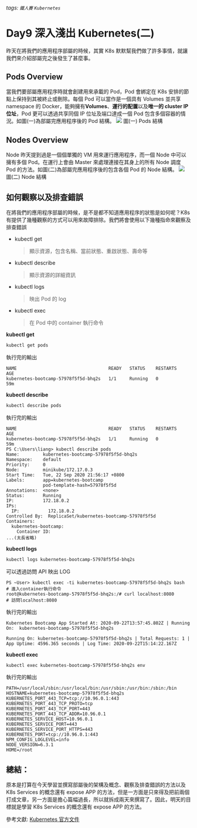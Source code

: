 ###### tags: `鐵人賽` `Kubernetes`

# Day9 深入淺出 Kubernetes(二)

昨天在將我們的應用程序部屬的時候，其實 K8s 默默幫我們做了許多事情，就讓我們來介紹部屬完之後發生了甚麼事。

## Pods Overview

當我們要部屬應用程序時就會創建用來承載的 Pod，Pod 會綁定在 K8s 安排的節點上保持到其被終止或刪除。每個 Pod 可以當作是一個具有 Volumes 並共享 namespace 的 Docker，能夠擁有**Volumes**、**運行的配置**以及**唯一的 cluster IP 位址**，Pod 更可以透過共享同個 IP 位址及端口達成一個 Pod 包含多個容器的情況。如圖(一)為部屬完應用程序後的 Pod 結構。
![](https://i.imgur.com/IK5V651.png)
圖(一) Pods 結構

## Nodes Overview

Node 昨天提到過是一個個單獨的 VM 用來運行應用程序，而一個 Node 中可以擁有多個 Pod。在運行上會由 Master 來處理連接在其身上的所有 Node 調度 Pod 的方法。如圖(二)為部屬完應用程序後的包含各個 Pod 的 Node 結構。
![](https://i.imgur.com/MY69UjI.png)
圖(二) Node 結構

## 如何觀察以及排查錯誤

在將我們的應用程序部屬的時候，是不是都不知道應用程序的狀態是如何呢？K8s 有提供了幾種觀察的方式可以用來故障排除。我們將會使用以下幾種指命來觀察及排查錯誤

- kubectl get
  > 顯示資源，包含名稱、當前狀態、重啟狀態、壽命等
- kubectl describe
  > 顯示資源的詳細資訊
- kubectl logs
  > 映出 Pod 的 log
- kubectl exec
  > 在 Pod 中的 container 執行命令

**kubectl get**

```bash
kubectl get pods
```

執行完的輸出

```
NAME                                   READY   STATUS    RESTARTS   AGE
kubernetes-bootcamp-57978f5f5d-bhq2s   1/1     Running   0          59m
```

**kubectl describe**

```bash
kubectl describe pods
```

執行完的輸出

```
NAME                                   READY   STATUS    RESTARTS   AGE
kubernetes-bootcamp-57978f5f5d-bhq2s   1/1     Running   0          59m
PS C:\Users\liang> kubectl describe pods
Name:         kubernetes-bootcamp-57978f5f5d-bhq2s
Namespace:    default
Priority:     0
Node:         minikube/172.17.0.3
Start Time:   Tue, 22 Sep 2020 21:56:17 +0800
Labels:       app=kubernetes-bootcamp
              pod-template-hash=57978f5f5d
Annotations:  <none>
Status:       Running
IP:           172.18.0.2
IPs:
  IP:           172.18.0.2
Controlled By:  ReplicaSet/kubernetes-bootcamp-57978f5f5d
Containers:
  kubernetes-bootcamp:
    Container ID:
...(太長省略)
```

**kubectl logs**

```bash
kubectl logs kubernetes-bootcamp-57978f5f5d-bhq2s
```

可以透過訪問 API 映出 LOG

```shell
PS ~User> kubectl exec -ti kubernetes-bootcamp-57978f5f5d-bhq2s bash
# 進入container執行命令
root@kubernetes-bootcamp-57978f5f5d-bhq2s:/# curl localhost:8080
# 訪問localhost:8080
```

執行完的輸出

```
Kubernetes Bootcamp App Started At: 2020-09-22T13:57:45.802Z | Running On:  kubernetes-bootcamp-57978f5f5d-bhq2s

Running On: kubernetes-bootcamp-57978f5f5d-bhq2s | Total Requests: 1 | App Uptime: 4596.365 seconds | Log Time: 2020-09-22T15:14:22.167Z
```

**kubectl exec**

```bash
kubectl exec kubernetes-bootcamp-57978f5f5d-bhq2s env
```

執行完的輸出

```
PATH=/usr/local/sbin:/usr/local/bin:/usr/sbin:/usr/bin:/sbin:/bin
HOSTNAME=kubernetes-bootcamp-57978f5f5d-bhq2s
KUBERNETES_PORT_443_TCP=tcp://10.96.0.1:443
KUBERNETES_PORT_443_TCP_PROTO=tcp
KUBERNETES_PORT_443_TCP_PORT=443
KUBERNETES_PORT_443_TCP_ADDR=10.96.0.1
KUBERNETES_SERVICE_HOST=10.96.0.1
KUBERNETES_SERVICE_PORT=443
KUBERNETES_SERVICE_PORT_HTTPS=443
KUBERNETES_PORT=tcp://10.96.0.1:443
NPM_CONFIG_LOGLEVEL=info
NODE_VERSION=6.3.1
HOME=/root
```

## 總結：

原本是打算在今天學習並撰寫部屬後的架構及概念、觀察及排查錯誤的方法以及 K8s Services 的概念還有 expose APP 的方法，但是一方面是只來得及把前兩個打成文章，另一方面是擔心篇幅過長，所以就拆成兩天來撰寫了。因此，明天的目標就是學習 K8s Services 的概念還有 expose APP 的方法。

參考文獻:
[Kubernetes 官方文件](https://kubernetes.io/docs/home/)
